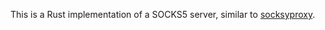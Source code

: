 This is a Rust implementation of a SOCKS5 server, similar to [socksyproxy](https://github.com/easypost/socksyproxy).
